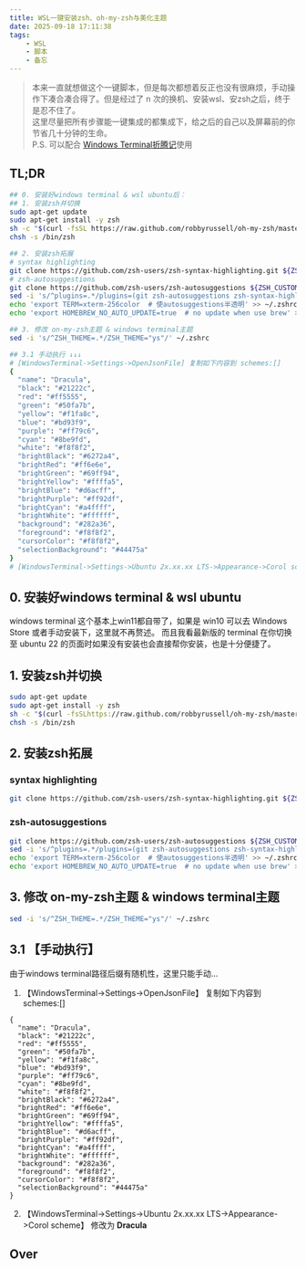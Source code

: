 ```yaml
---
title: WSL一键安装zsh、oh-my-zsh与美化主题
date: 2025-09-18 17:11:38
tags: 
    - WSL 
    - 脚本
    - 备忘
---
```


> 本来一直就想做这个一键脚本，但是每次都想着反正也没有很麻烦，手动操作下凑合凑合得了。但是经过了 n 次的换机、安装wsl、安zsh之后，终于是忍不住了。   
这里尽量把所有步骤能一键集成的都集成下，给之后的自己以及屏幕前的你节省几十分钟的生命。   
P.S. 可以配合 [Windows Terminal折腾记](./Windows-Terminal下的WSL配置Vim光标.md)使用

## TL;DR
```bash
## 0. 安装好windows terminal & wsl ubuntu后：
## 1. 安装zsh并切换
sudo apt-get update
sudo apt-get install -y zsh
sh -c "$(curl -fsSL https://raw.github.com/robbyrussell/oh-my-zsh/master/tools/install.sh)"
chsh -s /bin/zsh

## 2. 安装zsh拓展
# syntax highlighting
git clone https://github.com/zsh-users/zsh-syntax-highlighting.git ${ZSH_CUSTOM:-~/.oh-my-zsh/custom}/plugins/zsh-syntax-highlighting
# zsh-autosuggestions
git clone https://github.com/zsh-users/zsh-autosuggestions ${ZSH_CUSTOM:-~/.oh-my-zsh/custom}/plugins/zsh-autosuggestions
sed -i 's/^plugins=.*/plugins=(git zsh-autosuggestions zsh-syntax-highlighting)/' ~/.zshrc
echo 'export TERM=xterm-256color  # 使autosuggestions半透明' >> ~/.zshrc
echo 'export HOMEBREW_NO_AUTO_UPDATE=true  # no update when use brew' >> ~/.zshrc

## 3. 修改 on-my-zsh主题 & windows terminal主题 
sed -i 's/^ZSH_THEME=.*/ZSH_THEME="ys"/' ~/.zshrc

## 3.1 手动执行 ↓↓↓
# [WindowsTerminal->Settings->OpenJsonFile] 复制如下内容到 schemes:[]
{
  "name": "Dracula",
  "black": "#21222c",
  "red": "#ff5555",
  "green": "#50fa7b",
  "yellow": "#f1fa8c",
  "blue": "#bd93f9",
  "purple": "#ff79c6",
  "cyan": "#8be9fd",
  "white": "#f8f8f2",
  "brightBlack": "#6272a4",
  "brightRed": "#ff6e6e",
  "brightGreen": "#69ff94",
  "brightYellow": "#ffffa5",
  "brightBlue": "#d6acff",
  "brightPurple": "#ff92df",
  "brightCyan": "#a4ffff",
  "brightWhite": "#ffffff",
  "background": "#282a36",
  "foreground": "#f8f8f2",
  "cursorColor": "#f8f8f2",
  "selectionBackground": "#44475a"
}
# [WindowsTerminal->Settings->Ubuntu 2x.xx.xx LTS->Appearance->Corol scheme] 修改为Dracula
```

## 0. 安装好windows terminal & wsl ubuntu
windows terminal 这个基本上win11都自带了，如果是 win10 可以去 Windows Store 或者手动安装下，这里就不再赘述。
而且我看最新版的 terminal 在你切换至 ubuntu 22 的页面时如果没有安装也会直接帮你安装，也是十分便捷了。

## 1. 安装zsh并切换
```bash
sudo apt-get update
sudo apt-get install -y zsh
sh -c "$(curl -fsSLhttps://raw.github.com/robbyrussell/oh-my-zsh/master/tools/install.sh)"
chsh -s /bin/zsh
```

## 2. 安装zsh拓展
### syntax highlighting
```bash
git clone https://github.com/zsh-users/zsh-syntax-highlighting.git ${ZSH_CUSTOM:-~/.oh-my-zsh/custom}/plugins/zsh-syntax-highlighting
```
### zsh-autosuggestions
```bash
git clone https://github.com/zsh-users/zsh-autosuggestions ${ZSH_CUSTOM:-~/.oh-my-zsh/custom}/plugins/zsh-autosuggestions
sed -i 's/^plugins=.*/plugins=(git zsh-autosuggestions zsh-syntax-highlighting)/' ~/.zshrc
echo 'export TERM=xterm-256color  # 使autosuggestions半透明' >> ~/.zshrc
echo 'export HOMEBREW_NO_AUTO_UPDATE=true  # no update when use brew' >> ~/.zshrc
```

## 3. 修改 on-my-zsh主题 & windows terminal主题 
```bash
sed -i 's/^ZSH_THEME=.*/ZSH_THEME="ys"/' ~/.zshrc
```

## 3.1 【手动执行】
由于windows terminal路径后缀有随机性，这里只能手动...
1. 【WindowsTerminal->Settings->OpenJsonFile】 复制如下内容到 schemes:[]
```
{
  "name": "Dracula",
  "black": "#21222c",
  "red": "#ff5555",
  "green": "#50fa7b",
  "yellow": "#f1fa8c",
  "blue": "#bd93f9",
  "purple": "#ff79c6",
  "cyan": "#8be9fd",
  "white": "#f8f8f2",
  "brightBlack": "#6272a4",
  "brightRed": "#ff6e6e",
  "brightGreen": "#69ff94",
  "brightYellow": "#ffffa5",
  "brightBlue": "#d6acff",
  "brightPurple": "#ff92df",
  "brightCyan": "#a4ffff",
  "brightWhite": "#ffffff",
  "background": "#282a36",
  "foreground": "#f8f8f2",
  "cursorColor": "#f8f8f2",
  "selectionBackground": "#44475a"
}
```
2. 【WindowsTerminal->Settings->Ubuntu 2x.xx.xx LTS->Appearance->Corol scheme】 修改为 **Dracula**

## Over